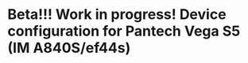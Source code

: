 Beta!!! Work in progress!
Device configuration for Pantech Vega S5 (IM A840S/ef44s)
===============================
